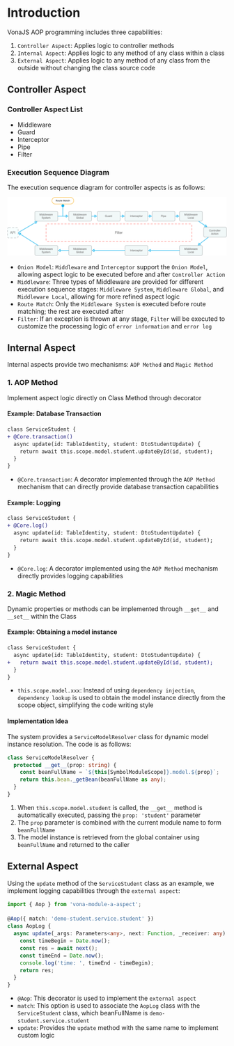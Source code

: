 # Introduction

VonaJS AOP programming includes three capabilities:

1. `Controller Aspect`: Applies logic to controller methods
2. `Internal Aspect`: Applies logic to any method of any class within a class
3. `External Aspect`: Applies logic to any method of any class from the outside without changing the class source code

## Controller Aspect

### Controller Aspect List

* Middleware
* Guard
* Interceptor
* Pipe
* Filter

### Execution Sequence Diagram

The execution sequence diagram for controller aspects is as follows:

![](../../assets/img/aop/aspect-controller.png)

- `Onion Model`: `Middleware` and `Interceptor` support the `Onion Model`, allowing aspect logic to be executed before and after `Controller Action`
- `Middleware`: Three types of Middleware are provided for different execution sequence stages: `Middleware System`, `Middleware Global`, and `Middleware Local`, allowing for more refined aspect logic
- `Route Match`: Only the `Middleware System` is executed before route matching; the rest are executed after
- `Filter`: If an exception is thrown at any stage, `Filter` will be executed to customize the processing logic of `error information` and `error log`

## Internal Aspect

Internal aspects provide two mechanisms: `AOP Method` and `Magic Method`

### 1. AOP Method

Implement aspect logic directly on Class Method through decorator

#### Example: Database Transaction

``` diff
class ServiceStudent {
+ @Core.transaction()
  async update(id: TableIdentity, student: DtoStudentUpdate) {
    return await this.scope.model.student.updateById(id, student);
  }
}
```

- `@Core.transaction`: A decorator implemented through the `AOP Method` mechanism that can directly provide database transaction capabilities

#### Example: Logging

``` diff
class ServiceStudent {
+ @Core.log()
  async update(id: TableIdentity, student: DtoStudentUpdate) {
    return await this.scope.model.student.updateById(id, student);
  }
}
```

- `@Core.log`: A decorator implemented using the `AOP Method` mechanism directly provides logging capabilities

### 2. Magic Method

Dynamic properties or methods can be implemented through `__get__` and `__set__` within the Class

#### Example: Obtaining a model instance

``` diff
class ServiceStudent {
  async update(id: TableIdentity, student: DtoStudentUpdate) {
+   return await this.scope.model.student.updateById(id, student);
  }
}
```

- `this.scope.model.xxx`: Instead of using `dependency injection`, `dependency lookup` is used to obtain the model instance directly from the scope object, simplifying the code writing style

#### Implementation Idea

The system provides a `ServiceModelResolver` class for dynamic model instance resolution. The code is as follows:

``` typescript
class ServiceModelResolver {
  protected __get__(prop: string) {
    const beanFullName = `${this[SymbolModuleScope]}.model.${prop}`;
    return this.bean._getBean(beanFullName as any);
  }
}
```

1. When `this.scope.model.student` is called, the `__get__` method is automatically executed, passing the `prop: 'student'` parameter
2. The `prop` parameter is combined with the current module name to form `beanFullName`
3. The model instance is retrieved from the global container using `beanFullName` and returned to the caller

## External Aspect

Using the `update` method of the `ServiceStudent` class as an example, we implement logging capabilities through the `external aspect`:

``` typescript
import { Aop } from 'vona-module-a-aspect';

@Aop({ match: 'demo-student.service.student' })
class AopLog {
  async update(_args: Parameters<any>, next: Function, _receiver: any) {
    const timeBegin = Date.now();
    const res = await next();
    const timeEnd = Date.now();
    console.log('time: ', timeEnd - timeBegin);
    return res;
  }
}
```

- `@Aop`: This decorator is used to implement the `external aspect`
- `match`: This option is used to associate the `AopLog` class with the `ServiceStudent` class, which beanFullName is `demo-student.service.student`
- `update`: Provides the `update` method with the same name to implement custom logic
